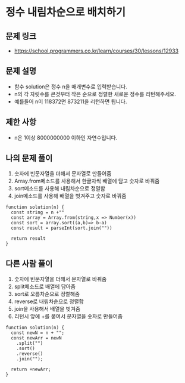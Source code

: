 # 정수 내림차순으로 배치하기

## 문제 링크

- https://school.programmers.co.kr/learn/courses/30/lessons/12933

## 문제 설명 

- 함수 solution은 정수 n을 매개변수로 입력받습니다. 
- n의 각 자릿수를 큰것부터 작은 순으로 정렬한 새로운 정수를 리턴해주세요. 
- 예를들어 n이 118372면 873211을 리턴하면 됩니다.

## 제한 사항

- n은 1이상 8000000000 이하인 자연수입니다.

## 나의 문제 풀이

1. 숫자에 빈문자열을 더해서 문자열로 만들어줌
2. Array.from메소드를 사용해서 한글자씩 배열에 담고 숫자로 바꿔줌
3. sort메소드를 사용해 내림차순으로 정렬함
4. join메소드를 사용해 배열을 벗겨주고 숫자로 바꿔줌

```Js
function solution(n) {
  const string = n +""
  const array = Array.from(string,x => Number(x))
  const sort = array.sort((a,b)=> b-a)
  const result = parseInt(sort.join(""))
  
  return result
}
```

## 다른 사람 풀이 

1. 숫자에 빈문자열을 더해서 문자열로 바꿔줌
2. split메소드로 배열에 담아줌
3. sort로 오름차순으로 정렬해줌
4. reverse로 내림차순으로 정렬함 
5. join을 사용해서 배열을 벗겨줌
6. 리턴시 앞에 +를 붙여서 문자열을 숫자로 만들어줌 

```Js
function solution(n) {
  const newN = n + "";
  const newArr = newN
    .split("")
    .sort()
    .reverse()
    .join("");

  return +newArr;
}

```

